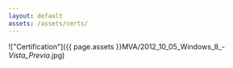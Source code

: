 ```yaml
---
layout: default
assets: /assets/certs/
---
```

!["Certification"]({{ page.assets }}MVA/2012_10_05_Windows_8_-_Vista_Previa_.jpg)
